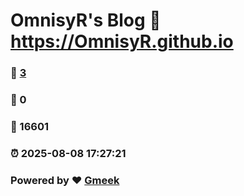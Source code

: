 # OmnisyR's Blog :link: https://OmnisyR.github.io 
### :page_facing_up: [3](https://OmnisyR.github.io/tag.html) 
### :speech_balloon: 0 
### :hibiscus: 16601 
### :alarm_clock: 2025-08-08 17:27:21 
### Powered by :heart: [Gmeek](https://github.com/Meekdai/Gmeek)
